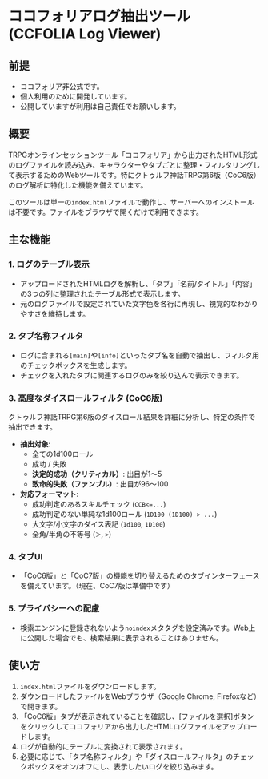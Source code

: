 # ココフォリアログ抽出ツール (CCFOLIA Log Viewer)

## 前提
- ココフォリア非公式です。
- 個人利用のために開発しています。
- 公開していますが利用は自己責任でお願いします。

## 概要

TRPGオンラインセッションツール「ココフォリア」から出力されたHTML形式のログファイルを読み込み、キャラクターやタブごとに整理・フィルタリングして表示するためのWebツールです。特にクトゥルフ神話TRPG第6版（CoC6版）のログ解析に特化した機能を備えています。

このツールは単一の`index.html`ファイルで動作し、サーバーへのインストールは不要です。ファイルをブラウザで開くだけで利用できます。

## 主な機能

### 1. ログのテーブル表示
- アップロードされたHTMLログを解析し、「タブ」「名前/タイトル」「内容」の3つの列に整理されたテーブル形式で表示します。
- 元のログファイルで設定されていた文字色を各行に再現し、視覚的なわかりやすさを維持します。

### 2. タブ名称フィルタ
- ログに含まれる`[main]`や`[info]`といったタブ名を自動で抽出し、フィルタ用のチェックボックスを生成します。
- チェックを入れたタブに関連するログのみを絞り込んで表示できます。

### 3. 高度なダイスロールフィルタ (CoC6版)
クトゥルフ神話TRPG第6版のダイスロール結果を詳細に分析し、特定の条件で抽出できます。
- **抽出対象**:
    - 全ての1d100ロール
    - 成功 / 失敗
    - **決定的成功（クリティカル）**: 出目が1〜5
    - **致命的失敗（ファンブル）**: 出目が96〜100
- **対応フォーマット**:
    - 成功判定のあるスキルチェック (`CCB<=...`)
    - 成功判定のない単純な1d100ロール (`1D100 (1D100) > ...`)
    - 大文字/小文字のダイス表記 (`1d100`, `1D100`)
    - 全角/半角の不等号 (`＞`, `>`)

### 4. タブUI
- 「CoC6版」と「CoC7版」の機能を切り替えるためのタブインターフェースを備えています。（現在、CoC7版は準備中です）

### 5. プライバシーへの配慮
- 検索エンジンに登録されないよう`noindex`メタタグを設定済みです。Web上に公開した場合でも、検索結果に表示されることはありません。

## 使い方

1.  `index.html`ファイルをダウンロードします。
2.  ダウンロードしたファイルをWebブラウザ（Google Chrome, Firefoxなど）で開きます。
3.  「CoC6版」タブが表示されていることを確認し、[ファイルを選択]ボタンをクリックしてココフォリアから出力したHTMLログファイルをアップロードします。
4.  ログが自動的にテーブルに変換されて表示されます。
5.  必要に応じて、「タブ名称フィルタ」や「ダイスロールフィルタ」のチェックボックスをオン/オフにし、表示したいログを絞り込みます。
